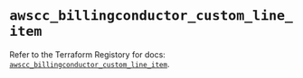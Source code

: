 # `awscc_billingconductor_custom_line_item`

Refer to the Terraform Registory for docs: [`awscc_billingconductor_custom_line_item`](https://registry.terraform.io/providers/hashicorp/awscc/0.70.0/docs/resources/billingconductor_custom_line_item).
